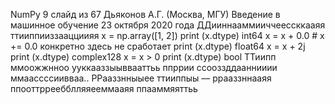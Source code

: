 NumPy 9 слайд из 67 Дьяконов А.Г. (Москва, МГУ)
Введение в машинное обучение 23 октября 2020 года
ДДииннааммииччеессккааяя ттииппииззаацциияя
x = np.array([1, 2]) print (x.dtype) int64
x = x + 0.0 # x += 0.0 конкретно здесь не сработает print (x.dtype) float64
x = x + 2j print (x.dtype) complex128
x = x > 0 print (x.dtype) bool
ТТиипп ммоожжнноо ууккааззыыввааттьь ппррии ссооззддааннииии ммаассссиивваа..
РРааззнныыее ттииппыы –– ррааззннааяя ппооттрреебблляяееммааяя ппааммяяттьь

